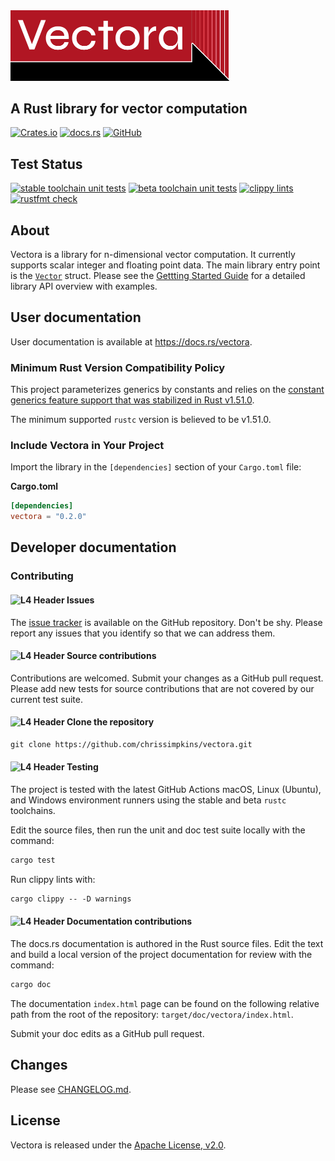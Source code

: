 <img src="https://raw.githubusercontent.com/chrissimpkins/vectora/img/img/vectora.png" width="350">

## A Rust library for vector computation

[![Crates.io](https://img.shields.io/crates/v/vectora)](https://crates.io/crates/vectora)
[![docs.rs](https://img.shields.io/docsrs/vectora)](https://docs.rs/vectora)
[![GitHub](https://img.shields.io/github/license/chrissimpkins/vectora)](LICENSE)

## Test Status

[![stable toolchain unit tests](https://github.com/chrissimpkins/vectora/actions/workflows/stable-unittests.yml/badge.svg)](https://github.com/chrissimpkins/vectora/actions/workflows/stable-unittests.yml)
[![beta toolchain unit tests](https://github.com/chrissimpkins/vectora/actions/workflows/beta-unittests.yml/badge.svg)](https://github.com/chrissimpkins/vectora/actions/workflows/beta-unittests.yml)
[![clippy lints](https://github.com/chrissimpkins/vectora/actions/workflows/lints.yml/badge.svg)](https://github.com/chrissimpkins/vectora/actions/workflows/lints.yml)
[![rustfmt check](https://github.com/chrissimpkins/vectora/actions/workflows/fmt.yml/badge.svg)](https://github.com/chrissimpkins/vectora/actions/workflows/fmt.yml)

## About

Vectora is a library for n-dimensional vector computation. It currently supports scalar integer and floating point data. The main library entry point is the [`Vector`](https://docs.rs/vectora/latest/vectora/types/vector/struct.Vector.html) struct.  Please see the [Gettting Started Guide](https://docs.rs/vectora/latest/vectora/#getting-started) for a detailed library API overview with examples.

## User documentation

User documentation is available at https://docs.rs/vectora.

### Minimum Rust Version Compatibility Policy

This project parameterizes generics by constants and relies on the [constant generics feature support that was stabilized in Rust v1.51.0](https://github.com/rust-lang/rust/pull/79135).  

The minimum supported `rustc` version is believed to be v1.51.0.

### Include Vectora in Your Project

Import the library in the `[dependencies]` section of your `Cargo.toml` file:

**Cargo.toml**

```toml
[dependencies]
vectora = "0.2.0"
```

## Developer documentation

### Contributing

#### ![L4 Header](https://via.placeholder.com/12/B01721/000000?text=+) Issues

The [issue tracker](https://github.com/chrissimpkins/vectora/issues) is available on the GitHub repository. Don't be shy. Please report any issues that you identify so that we can address them.

#### ![L4 Header](https://via.placeholder.com/12/B01721/000000?text=+) Source contributions

Contributions are welcomed.  Submit your changes as a GitHub pull request. Please add new tests for source contributions that are not covered by our current test suite.

#### ![L4 Header](https://via.placeholder.com/12/B01721/000000?text=+) Clone the repository

```txt
git clone https://github.com/chrissimpkins/vectora.git
```

#### ![L4 Header](https://via.placeholder.com/12/B01721/000000?text=+) Testing

The project is tested with the latest GitHub Actions macOS, Linux (Ubuntu), and Windows environment runners using the stable and beta `rustc` toolchains.

Edit the source files, then run the unit and doc test suite locally with the command:

```txt
cargo test
```

Run clippy lints with:

```txt
cargo clippy -- -D warnings
```

#### ![L4 Header](https://via.placeholder.com/12/B01721/000000?text=+) Documentation contributions

The docs.rs documentation is authored in the Rust source files.  Edit the text and build a local version of the project documentation for review with the command:

```txt
cargo doc
```

The documentation `index.html` page can be found on the following relative path from the root of the repository: `target/doc/vectora/index.html`.

Submit your doc edits as a GitHub pull request.

## Changes

Please see [CHANGELOG.md](CHANGELOG.md).

## License

Vectora is released under the [Apache License, v2.0](LICENSE).
